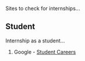 Sites to check for internships...

## Student
Internship as a student...
1. Google - [Student Careers](https://www.google.com/about/careers/applications/students/)
